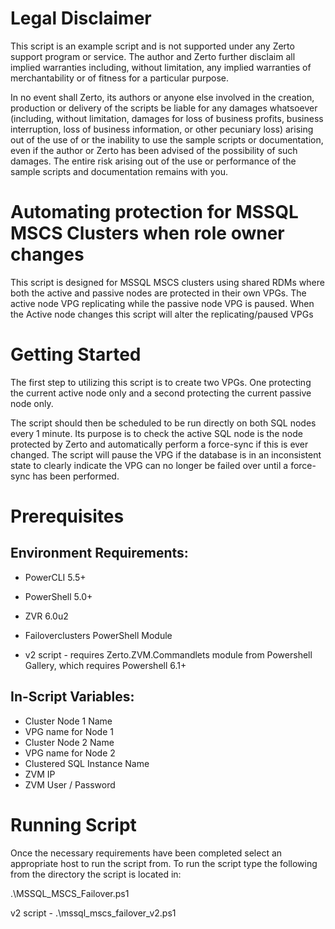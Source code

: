 # Legal Disclaimer
This script is an example script and is not supported under any Zerto support program or service. The author and Zerto further disclaim all implied warranties including, without limitation, any implied warranties of merchantability or of fitness for a particular purpose.

In no event shall Zerto, its authors or anyone else involved in the creation, production or delivery of the scripts be liable for any damages whatsoever (including, without limitation, damages for loss of business profits, business interruption, loss of business information, or other pecuniary loss) arising out of the use of or the inability to use the sample scripts or documentation, even if the author or Zerto has been advised of the possibility of such damages. The entire risk arising out of the use or performance of the sample scripts and documentation remains with you.

# Automating protection for MSSQL MSCS Clusters when role owner changes
This script is designed for MSSQL MSCS clusters using shared RDMs where both the active and passive nodes are protected in their own VPGs. The active node VPG replicating while the passive node VPG is paused. When the Active node changes this script will alter the replicating/paused VPGs

# Getting Started
The first step to utilizing this script is to create two VPGs. One protecting the current active node only and a second protecting the current passive node only. 

The script should then be scheduled to be run directly on both SQL nodes every 1 minute. Its purpose is to check the active SQL node is the node protected by Zerto and automatically perform a force-sync if this is ever changed. The script will pause the VPG if the database is in an inconsistent state to clearly indicate the VPG can no longer be failed over until a force-sync has been performed. 

# Prerequisites
## Environment Requirements:

- PowerCLI 5.5+
- PowerShell 5.0+
- ZVR 6.0u2
- Failoverclusters PowerShell Module

- v2 script - requires Zerto.ZVM.Commandlets module from Powershell Gallery, which requires Powershell 6.1+

## In-Script Variables:

- Cluster Node 1 Name
- VPG name for Node 1
- Cluster Node 2 Name
- VPG name for Node 2
- Clustered SQL Instance Name
- ZVM IP
- ZVM User / Password

# Running Script
Once the necessary requirements have been completed select an appropriate host to run the script from. To run the script type the following from the directory the script is located in:

.\MSSQL_MSCS_Failover.ps1

v2 script - .\mssql_mscs_failover_v2.ps1
